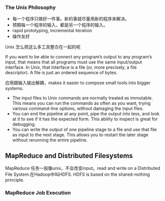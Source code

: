 
### The Unix Philosophy
- 每一个程序只做好一件事。新的事就尽量用新的程序来解决。
- 预期每一个程序的输入，都是另一个程序的输入。
- rapid prototyping, incremental iteration
- 操作友好

Unix 怎么把这么多工具整合在一起的呢

 If you want to be able to connect any program’s output to any program’s input, that means that all programs must use the same input/output interface.
 In Unix, that interface is a file (or, more precisely, a file descriptor). A file is just an ordered sequence of bytes. 

 应用跟输入输出解耦，makes it easier to compose small tools into bigger systems.

 -  The input files to Unix commands are normally treated as immutable. This
means you can run the commands as often as you want, trying various
command-line options, without damaging the input files.
-  You can end the pipeline at any point, pipe the output into less, and look at it to
see if it has the expected form. This ability to inspect is great for debugging.
-  You can write the output of one pipeline stage to a file and use that file as input
to the next stage. This allows you to restart the later stage without rerunning the
entire pipeline.

## MapReduce and Distributed Filesystems
MapReduce 任务一般像unix，不会改变input。read and write on a Distributed File System.在Hadoop中叫HDFS.
HDFS is based on the shared-nothing principle.

### MapReduce Job Execution
